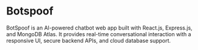 # Botspoof
BotSpoof is an AI-powered chatbot web app built with React.js, Express.js, and MongoDB Atlas. It provides real-time conversational interaction with a responsive UI, secure backend APIs, and cloud database support.

